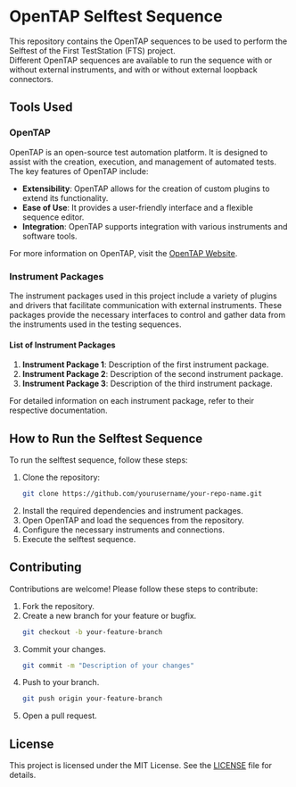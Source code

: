 # OpenTAP Selftest Sequence


This repository contains the OpenTAP sequences to be used to perform the Selftest of the First TestStation (FTS) project. <br>
Different OpenTAP sequences are available to run the sequence with or without external instruments, and with or without external loopback connectors.



## Tools Used

### OpenTAP

OpenTAP is an open-source test automation platform. It is designed to assist with the creation, execution, and management of automated tests. The key features of OpenTAP include:

- **Extensibility**: OpenTAP allows for the creation of custom plugins to extend its functionality.
- **Ease of Use**: It provides a user-friendly interface and a flexible sequence editor.
- **Integration**: OpenTAP supports integration with various instruments and software tools.

For more information on OpenTAP, visit the [OpenTAP Website](https://opentap.io).

### Instrument Packages

The instrument packages used in this project include a variety of plugins and drivers that facilitate communication with external instruments. These packages provide the necessary interfaces to control and gather data from the instruments used in the testing sequences.

#### List of Instrument Packages

1. **Instrument Package 1**: Description of the first instrument package.
2. **Instrument Package 2**: Description of the second instrument package.
3. **Instrument Package 3**: Description of the third instrument package.

For detailed information on each instrument package, refer to their respective documentation.

## How to Run the Selftest Sequence

To run the selftest sequence, follow these steps:

1. Clone the repository:
    ```sh
    git clone https://github.com/yourusername/your-repo-name.git
    ```
2. Install the required dependencies and instrument packages.
3. Open OpenTAP and load the sequences from the repository.
4. Configure the necessary instruments and connections.
5. Execute the selftest sequence.

## Contributing

Contributions are welcome! Please follow these steps to contribute:

1. Fork the repository.
2. Create a new branch for your feature or bugfix.
    ```sh
    git checkout -b your-feature-branch
    ```
3. Commit your changes.
    ```sh
    git commit -m "Description of your changes"
    ```
4. Push to your branch.
    ```sh
    git push origin your-feature-branch
    ```
5. Open a pull request.

## License

This project is licensed under the MIT License. See the [LICENSE](LICENSE) file for details.
